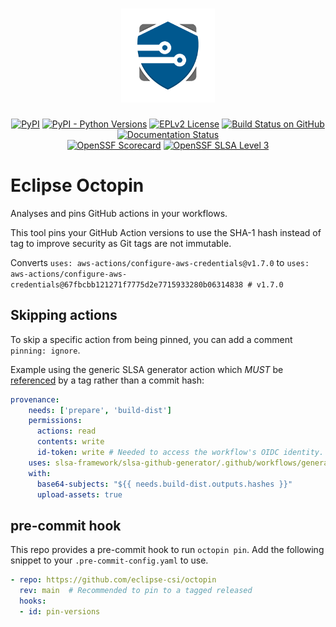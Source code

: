 <h1 align="center">

<a href="https://octopin.readthedocs.org">
  <img style="width: 150px;" src="https://raw.githubusercontent.com/eclipse-csi/.github/refs/heads/main/artwork/eclipse-csi/logo-emblem/500x500%20Transparent.png">
</a>

</h1>

<p align="center">
  <a href="https://pypi.org/project/octopin"><img alt="PyPI" src="https://img.shields.io/pypi/v/octopin.svg?color=blue&maxAge=600" /></a>
  <a href="https://pypi.org/project/octopin"><img alt="PyPI - Python Versions" src="https://img.shields.io/pypi/pyversions/octopin.svg?maxAge=600" /></a>
  <a href="https://github.com/eclipse-csi/octopin/blob/main/LICENSE"><img alt="EPLv2 License" src="https://img.shields.io/github/license/eclipse-csi/octopin" /></a>
  <a href="https://github.com/eclipse-csi/octopin/actions/workflows/build.yml?query=branch%3Amain"><img alt="Build Status on GitHub" src="https://github.com/eclipse-csi/octopin/actions/workflows/build.yml/badge.svg?branch:main&workflow:Build" /></a>
  <a href="https://octopin.readthedocs.io"><img alt="Documentation Status" src="https://readthedocs.org/projects/octopin/badge/?version=latest" /></a><br>
  <a href="https://scorecard.dev/viewer/?uri=github.com/eclipse-csi/octopin"><img alt="OpenSSF Scorecard" src="https://api.securityscorecards.dev/projects/github.com/eclipse-csi/octopin/badge" /></a>
  <a href="https://slsa.dev"><img alt="OpenSSF SLSA Level 3" src="https://slsa.dev/images/gh-badge-level3.svg" /></a>
</p>

# Eclipse Octopin

Analyses and pins GitHub actions in your workflows.

This tool pins your GitHub Action versions to use the SHA-1 hash
instead of tag to improve security as Git tags are not immutable.

Converts `uses: aws-actions/configure-aws-credentials@v1.7.0` to
`uses: aws-actions/configure-aws-credentials@67fbcbb121271f7775d2e7715933280b06314838 # v1.7.0`

## Skipping actions

To skip a specific action from being pinned, you can add a comment `pinning: ignore`.

Example using the generic SLSA generator action which *MUST* be [referenced](https://github.com/slsa-framework/slsa-github-generator?tab=readme-ov-file#referencing-slsa-builders-and-generators) by a tag rather than a commit hash:

```yaml
provenance:
    needs: ['prepare', 'build-dist']
    permissions:
      actions: read
      contents: write
      id-token: write # Needed to access the workflow's OIDC identity.
    uses: slsa-framework/slsa-github-generator/.github/workflows/generator_generic_slsa3.yml@v2.1.0 # pinning: ignore
    with:
      base64-subjects: "${{ needs.build-dist.outputs.hashes }}"
      upload-assets: true
```

## pre-commit hook

This repo provides a pre-commit hook to run `octopin pin`. Add the following
snippet to your `.pre-commit-config.yaml` to use.

```yaml
- repo: https://github.com/eclipse-csi/octopin
  rev: main  # Recommended to pin to a tagged released
  hooks:
  - id: pin-versions
```
